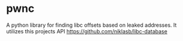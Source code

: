 # pwnc
A python library for finding libc offsets based on leaked addresses. It utilizes this projects API https://github.com/niklasb/libc-database
